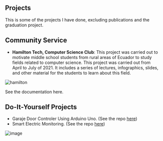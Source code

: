 ## Projects

This is some of the projects I have done, excluding publications and the graduation project. 

## Community Service

- **Hamilton Tech, Computer Science Club**: This project was carried out to motivate middle school students from rural areas of Ecuador to study fields related to computer science. This project was carried out from April to July of 2021. It includes a series of lectures, infographics, slides, and other material for the students to learn about this field.

![hamilton](https://user-images.githubusercontent.com/41920808/133958915-d320f543-91e9-434f-b630-e02133475ee3.png)

See the documentation here.


## Do-It-Yourself Projects

- Garaje Door Controler Using Arduino Uno. (See the repo [here](https://github.com/hector6298/Wifi-Garage-Door-Controller))
- Smart Electric Monitoring. (See the repo [here](https://github.com/hector6298/smart_electric_monitoring))

![image](https://user-images.githubusercontent.com/41920808/133958963-2c8b24ff-6c32-496a-a2a4-223c093e42e8.png)
